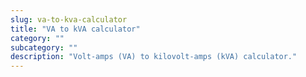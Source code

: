 ```yaml
---
slug: va-to-kva-calculator
title: "VA to kVA calculator"
category: ""
subcategory: ""
description: "Volt-amps (VA) to kilovolt-amps (kVA) calculator."
---
```


